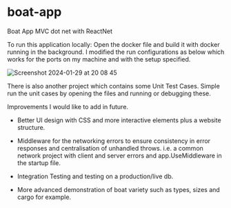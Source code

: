 # boat-app
Boat App MVC dot net with ReactNet


To run this application locally:
Open the docker file and build it with docker running in the background.
I modified the run configurations as below which works for the ports on my machine and with the setup specified.

![Screenshot 2024-01-29 at 20 08 45](https://github.com/rdcranfield/boat-app/assets/36520843/3e419b25-dac1-408b-963f-0720eec54feb)


There is also another project which contains some Unit Test Cases. Simple run the unit cases by opening the files and running or debugging these.


Improvements I would like to add in future.
- Better UI design with CSS and more interactive elements plus a website structure.
- Middleware for the networking errors to ensure consistency in error responses and centralisation of unhandled throws.
i.e. a common network project with client and server errors and app.UseMiddleware<NetExceptionMiddleware> in the startup file.
- Integration Testing and testing on a production/live db.

- More advanced demonstration of boat variety such as types, sizes and cargo for example. 

